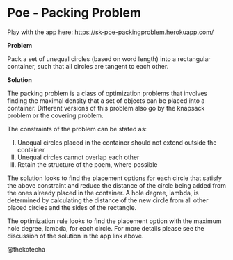 # Poe - Packing Problem

Play with the app here: https://sk-poe-packingproblem.herokuapp.com/

<p><b>Problem</b></p>
Pack a set of unequal circles (based on word length) into a rectangular container, such that all circles are tangent to each other.

<p><b>Solution</b></p>
The packing problem is a class of optimization problems that involves finding the maximal density that a set of objects can be placed into a container. Different versions of this problem also go by the knapsack problem or the covering problem.

The constraints of the problem can be stated as:
<ol type="I">
  <li>Unequal circles placed in the container should not extend outside the container</li>
  <li>Unequal circles cannot overlap each other</li>
  <li>Retain the structure of the poem, where possible</li>
</ol>

The solution looks to find the placement options for each circle that satisfy the above constraint and reduce the distance of the circle being added from the ones already placed in the container. A hole degree, lambda, is determined by calculating the distance of the new circle from all other placed circles and the sides of the rectangle.

The optimization rule looks to find the placement option with the maximum hole degree, lambda, for each circle. For more details please see the discussion of the solution in the app link above. 

@thekotecha
